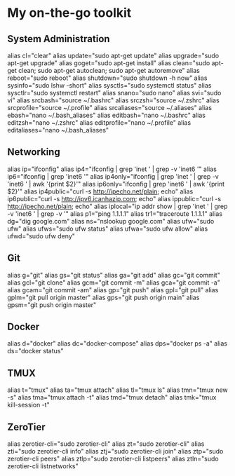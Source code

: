 # My on-the-go toolkit 

## System Administration

alias cl="clear"
alias update="sudo apt-get update"
alias upgrade="sudo apt-get upgrade"
alias goget="sudo apt-get install"
alias clean="sudo apt-get clean; sudo apt-get autoclean; sudo apt-get autoremove"
alias reboot="sudo reboot"
alias shutdown="sudo shutdown -h now"
alias sysinfo="sudo lshw -short"
alias sysctls="sudo systemctl status"
alias sysctlr="sudo systemctl restart"
alias snano="sudo nano"
alias svi="sudo vi"
alias srcbash="source ~/.bashrc"
alias srczsh="source ~/.zshrc"
alias srcprofile="source ~/.profile"
alias srcaliases="source ~/.aliases"
alias ebash="nano ~/.bash_aliases"
alias editbash="nano ~/.bashrc"
alias editzsh="nano ~/.zshrc"
alias editprofile="nano ~/.profile"
alias editaliases="nano ~/.bash_aliases"

## Networking

alias ip="ifconfig"
alias ip4="ifconfig | grep 'inet ' | grep -v 'inet6 '"
alias ip6="ifconfig | grep 'inet6 '"
alias ip4only="ifconfig | grep 'inet ' | grep -v 'inet6 ' | awk '{print $2}'"
alias ip6only="ifconfig | grep 'inet6 ' | awk '{print $2}'"
alias ip4public="curl -s http://ipecho.net/plain; echo"
alias ip6public="curl -s http://ipv6.icanhazip.com; echo"
alias ippublic="curl -s http://ipecho.net/plain; echo"
alias iplocal="ip addr show | grep 'inet ' | grep -v 'inet6 ' | grep -v '"
alias p1="ping 1.1.1.1"
alias tr1="traceroute 1.1.1.1"
alias dg="dig google.com"
alias ns="nslookup google.com"
alias ufw="sudo ufw"
alias ufws="sudo ufw status"
alias ufwa="sudo ufw allow"
alias ufwd="sudo ufw deny"

## Git

alias g="git"
alias gs="git status"
alias ga="git add"
alias gc="git commit"
alias gcl="git clone"
alias gcm="git commit -m"
alias gca="git commit -a"
alias gcam="git commit -am"
alias gp="git push"
alias gpl="git pull"
alias gplm="git pull origin master"
alias gps="git push origin main"
alias gpsm="git push origin master"

## Docker

alias d="docker"
alias dc="docker-compose"
alias dps="docker ps -a"
alias ds="docker status"

## TMUX

alias t="tmux"
alias ta="tmux attach"
alias tl="tmux ls"
alias tmn="tmux new -s"
alias tma="tmux attach -t"
alias tmd="tmux detach"
alias tmk="tmux kill-session -t"

## ZeroTier

alias zerotier-cli="sudo zerotier-cli"
alias zt="sudo zerotier-cli"
alias zti="sudo zerotier-cli info"
alias ztj="sudo zerotier-cli join"
alias ztp="sudo zerotier-cli peers"
alias ztlp="sudo zerotier-cli listpeers"
alias ztln="sudo zerotier-cli listnetworks"
